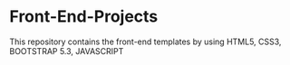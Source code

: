 # Front-End-Projects
This repository contains the front-end templates by using HTML5, CSS3, BOOTSTRAP 5.3, JAVASCRIPT
